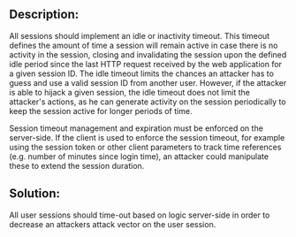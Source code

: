 ## Description:

All sessions should implement an idle or inactivity timeout.
This timeout defines the amount of time a session will remain active in case there is no
activity in the session, closing and invalidating the session upon the defined idle period
since the last HTTP request received by the web application for a given session ID.
The idle timeout limits the chances an attacker has to guess and use a valid session ID
from another user. However, if the attacker is able to hijack a given session,
the idle timeout does not limit the attacker's actions, as he can generate activity on
the session periodically to keep the session active for longer periods of time.

Session timeout management and expiration must be enforced on the server-side. If the client is
used to enforce the session timeout, for example using the session token or other client
parameters to track time references (e.g. number of minutes since login time), an attacker
could manipulate these to extend the session duration.

## Solution:

All user sessions should time-out based on logic server-side in order to decrease an
attackers attack vector on the user session.
